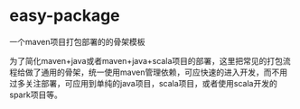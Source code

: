 # easy-package
一个maven项目打包部署的的骨架模板

为了简化maven+java或者maven+java+scala项目的部署，这里把常见的打包流程给做了通用的骨架，统一使用maven管理依赖，可应快速的进入开发，而不用过多关注部署，可应用到单纯的java项目，scala项目，或者使用scala开发的spark项目等。

